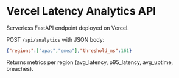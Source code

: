 # Vercel Latency Analytics API

Serverless FastAPI endpoint deployed on Vercel.

POST `/api/analytics` with JSON body:

```json
{"regions":["apac","emea"],"threshold_ms":161}
```

Returns metrics per region (avg_latency, p95_latency, avg_uptime, breaches).
